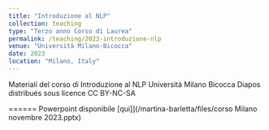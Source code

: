 ```yaml
---
title: "Introduzione al NLP"
collection: teaching
type: "Terzo anno Corso di Laurea"
permalink: /teaching/2023-introduzione-nlp
venue: "Università Milano-Bicocca"
date: 2023
location: "Milano, Italy"
---
```


Materiali del corso di Introduzione al NLP
Università Milano Bicocca
Diapos distribués sous licence CC BY-NC-SA

======
Powerpoint disponibile
[qui]](/martina-barletta/files/corso Milano novembre 2023.pptx)